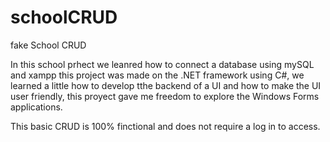 # schoolCRUD
fake School CRUD 


In this school prhect we leanred how to connect a database using mySQL and xampp this project was made on the .NET framework using C#, we learned a little how to develop  tthe backend of a UI and how to make the UI user friendly, this proyect gave me freedom to explore the Windows Forms applications. 

This basic CRUD is 100% finctional and does not require a log in to access. 
